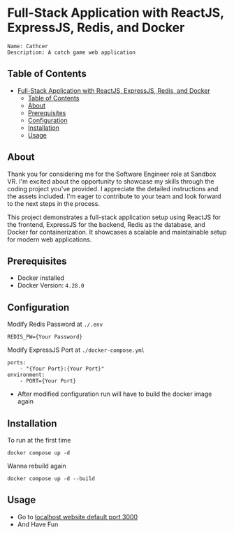 # Full-Stack Application with ReactJS, ExpressJS, Redis, and Docker
```
Name: Cathcer
Description: A catch game web application
```
## Table of Contents

- [Full-Stack Application with ReactJS, ExpressJS, Redis, and Docker](#full-stack-application-with-reactjs-expressjs-redis-and-docker)
  - [Table of Contents](#table-of-contents)
  - [About](#about)
  - [Prerequisites](#prerequisites)
  - [Configuration](#configuration)
  - [Installation](#installation)
  - [Usage](#usage)

## About
Thank you for considering me for the Software Engineer role at Sandbox VR. I'm excited about the opportunity to showcase my skills through the coding project you've provided. I appreciate the detailed instructions and the assets included. I'm eager to contribute to your team and look forward to the next steps in the process. 

This project demonstrates a full-stack application setup using ReactJS for the frontend, ExpressJS for the backend, Redis as the database, and Docker for containerization. It showcases a scalable and maintainable setup for modern web applications.

## Prerequisites
- Docker installed
- Docker Version: `4.28.0`

## Configuration
Modify Redis Password at `./.env`
```
REDIS_PW={Your Password}
```

Modify ExpressJS Port at `./docker-compose.yml`
```
ports:
    - "{Your Port}:{Your Port}"
environment:
    - PORT={Your Port}
```

* After modified configuration run will have to build the docker image again

## Installation
To run at the first time
```
docker compose up -d
```
Wanna rebuild again
```
docker compose up -d --build
```

## Usage
- Go to [localhost website default port 3000](http://localhost:3000)
- And Have Fun
